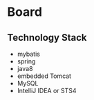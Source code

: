 # Board

## Technology Stack
- mybatis
- spring
- java8
- embedded Tomcat
- MySQL
- IntelliJ IDEA or STS4
